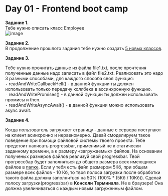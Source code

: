 # Day 01 - Frontend boot camp

**Задание 1.**  
Тебе нужно описать класс Employee \
![image](https://user-images.githubusercontent.com/48245816/170902240-ab540276-e2b6-450f-ac32-d11ced7580ea.png)

**Задание 2.**  
В продолжение прошлого задания тебе нужно создать [5 новых классов](./src/chapter_1/Hard_classes.md).

**Задание 3.**

Тебе нужно прочитать данные из файла file1.txt, после прочтения полученные данные надо записать в файл file2.txt. Реализовать это надо 3 разными способами, для каждого способа своя функция: \
`-` readAndWriteCallbackHell() - в данной функции ты должен использовать только передачу коллбека в ассинхронную функцию. \
`-` readAndWritePromises() - в данной функции ты должен использовать промисы и then. \
`-` readAndWriteAsyncAwait() - в данной функции можно использовать async await.

**Задание 4.**

Когда пользователь загружает страницу - данные с сервера поступают на клиент асинхронно и неравномерно.
Давай смоделируем такое поведение при помощи файловой системы твоего проекта. Тебе предстоит написать progressbar, применимый не к статически заданному времени, а к размеру «загружаемых» файлов. На основании полученых размеров файлов реализуй свой progressbar.
Твой прогрессбар будет заполняться до общего размера всех имеющихся файлов в [папке](./src/chapter_2/files/fsHard). Если у тебя есть файл размером 5Кб, при общем размере всех файлов - 10 Кб, то твоя полоса загрузки после обработки такого файла должна заполниться на 50% (100% \* (5Кб / 10Кб)).
Сделай полосу загрузки(progressbar) в **Консоли Терминала**. Не в браузере! Она должна увеличиваться с каждым новым загруженным файлом.
